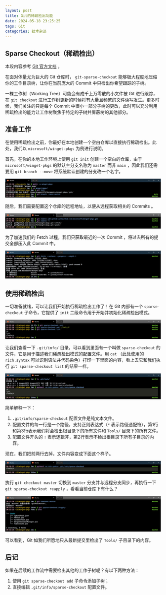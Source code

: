 ```yaml
---
layout: post
title: Git的稀疏检出功能
date: 2024-05-18 23:25:25
tags: Git
categories: 技术杂谈
---
```


## Sparse Checkout（稀疏检出）

本段内容参考 [Git 官方文档](https://www.git-scm.com/docs/git-sparse-checkout) 。

在面对体量尤为巨大的 Git 仓库时， `git-sparse-checkout` 能够极大程度地压缩你的工作目录树，让你在当前庞大的 Commit 中只检出你希望跟踪的子树。

一棵工作树（Working Tree）可能会有成千上万零散的小文件被 Git 进行跟踪，在 `git checkout` 进行工作树更新的时候将有大量且频繁的文件读写发生。更多时候，我们关注的只是每个 Commit 中很小一部分子树的更改，此时可以充分利用稀疏检出的能力让工作树聚焦于特定的子树并屏蔽树的其他部分。

## 准备工作

在使用稀疏检出之前，你最好在本地创建一个空白仓库以直接执行稀疏检出。此处，我们以 `microsoft/winget-pkgs` 为例进行说明。

首先，在你的本地工作环境上使用 `git init` 创建一个空白的仓库，由于 `microsoft/winget-pkgs` 的默认主分支名称为 `master` 而非 `main` ，因此我们还需要用 `git branch --move` 将系统默认创建的分支改一个名字。

![image-20221230121918038](sparse-checkout/image-20221230121918038.png)

随后，我们需要配置这个仓库的远程地址，以便从远程获取相关的 Commits 。

![image-20221230195235858](sparse-checkout/image-20221230195235858.png)

为了加速我们的 Fetch 过程，我们只获取最近的一次 Commit ，将过去所有的提交全部压入此 Commit 中。

![image-20221230195559943](sparse-checkout/image-20221230195559943.png)

## 使用稀疏检出

一切准备就绪，可以让我们开始执行稀疏检出工作了！在 Git 内部有一个 `sparse-checkout` 子命令，它提供了 `init` 二级命令用于开始并初始化稀疏检出模式。

![image-20221230195905131](sparse-checkout/image-20221230195905131.png)

让我们查看一下 `.git/info/` 目录，可以看到里面有一个叫做 `sparse-checkout` 的文件，它是用于描述我们稀疏检出模式的配置文件。用 `cat` （此处使用的 `rich.syntax` 可以识别语法并代码染色）打印一下里面的内容，看上去它和我们执行 `git sparse-checkout list` 的结果一样。

![image-20221230200544195](sparse-checkout/image-20221230200544195.png)

简单解释一下：

1. `.git/info/sparse-checkout` 配置文件是纯文本文件。
2. 配置文件的每一行是一个路径，支持正则表达式（`*` 表示路径通配符），第1行和第3行表示我们将会检出根目录下的所有文件和 `Tools/` 目录下的所有文件。
3. 配置文件开头的 `!` 表示逻辑非，第2行表示不检出根目录下所有子目录的内容。

现在，我们把前两行去掉，文件内容变成下面这个样子。

![image-20221230201133024](sparse-checkout/image-20221230201133024.png)

执行 `git checkout master` 切换到 `master` 分支并与远程分支同步，再执行一下 `git sparse-checkout reapply` ，看看当前仓库下有什么？

![image-20221230201457972](sparse-checkout/image-20221230201457972.png)

可以看到，Git 如我们所愿地只从最新提交里检出了 `Tools/` 子目录下的内容。

## 后记

如果在后续的工作流中需要检出其他的工作子树呢？有以下两种方法：

1. 使用 `git sparse-checkout add` 子命令添加子树；
2. 直接编辑 `.git/info/sparse-checkout` 配置文件。
